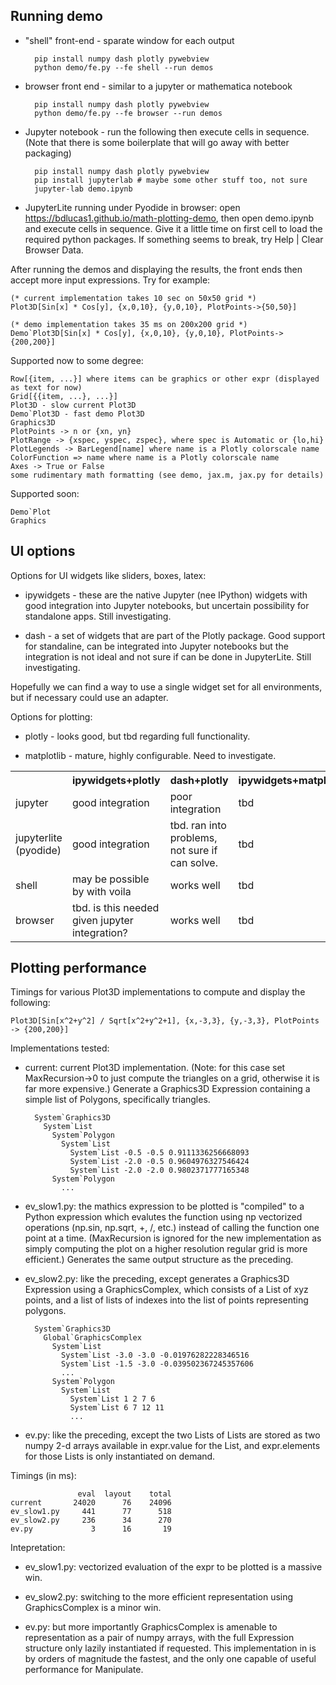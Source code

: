 ## Running demo

* "shell" front-end - sparate window for each output

        pip install numpy dash plotly pywebview
        python demo/fe.py --fe shell --run demos

* browser front end - similar to a jupyter or mathematica notebook

        pip install numpy dash plotly pywebview
        python demo/fe.py --fe browser --run demos

* Jupyter notebook - run the following then execute cells in sequence.
  (Note that there is some boilerplate that will go away with better packaging)
 
        pip install numpy dash plotly pywebview
        pip install jupyterlab # maybe some other stuff too, not sure
        jupyter-lab demo.ipynb

* JupyterLite running under Pyodide in browser: open <a href="https://bdlucas1.github.io/math-plotting-demo">https://bdlucas1.github.io/math-plotting-demo</a>,
  then open demo.ipynb and execute cells in sequence.
  Give it a little time on first cell to load the required python packages.
  If something seems to break, try Help | Clear Browser Data.

After running the demos and displaying the results, the front ends
then accept more input expressions. Try for example:

    (* current implementation takes 10 sec on 50x50 grid *)
    Plot3D[Sin[x] * Cos[y], {x,0,10}, {y,0,10}, PlotPoints->{50,50}]

    (* demo implementation takes 35 ms on 200x200 grid *)
    Demo`Plot3D[Sin[x] * Cos[y], {x,0,10}, {y,0,10}, PlotPoints->{200,200}]

Supported now to some degree:

    Row[{item, ...}] where items can be graphics or other expr (displayed as text for now)
    Grid[{{item, ...}, ...}]
    Plot3D - slow current Plot3D
    Demo`Plot3D - fast demo Plot3D
    Graphics3D
    PlotPoints -> n or {xn, yn}
    PlotRange -> {xspec, yspec, zspec}, where spec is Automatic or {lo,hi}
    PlotLegends -> BarLegend[name] where name is a Plotly colorscale name
    ColorFunction => name where name is a Plotly colorscale name
    Axes -> True or False
    some rudimentary math formatting (see demo, jax.m, jax.py for details)

Supported soon:

    Demo`Plot
    Graphics

## UI options

Options for UI widgets like sliders, boxes, latex:

* ipywidgets - these are the native Jupyter (nee IPython) widgets with
  good integration into Jupyter notebooks, but uncertain possibility
  for standalone apps. Still investigating.

* dash - a set of widgets that are part of the Plotly package. Good
  support for standaline, can be integrated into Jupyter notebooks but
  the integration is not ideal and not sure if can be done in
  JupyterLite. Still investigating.

Hopefully we can find a way to use a single widget set for all
environments, but if necessary could use an adapter.

Options for plotting:

* plotly - looks good, but tbd regarding full functionality.

* matplotlib - mature, highly configurable. Need to investigate.

<table>
  <tr>
    <td>
    <th>ipywidgets+plotly</th>
    <th>dash+plotly</th>
    <th>ipywidgets+matplotlib</th>
    <th>dash+matplotlib</th>
  </tr>
  <tr>
    <td>jupyter</td>
    <td>good integration</td>
    <td>poor integration</td>
    <td>tbd</td>
    <td>tbd</td>
  </tr>
  <tr>
    <td>jupyterlite (pyodide)</td>
    <td>good integration</td>
    <td>tbd. ran into problems, not sure if can solve.</td>
    <td>tbd</td>
    <td>tbd</td>
  </tr>
  <tr>
    <td>shell</td>
    <td>may be possible by with voila</td>
    <td>works well</td>
    <td>tbd</td>
    <td>tbd</td>
  </tr>
  <tr>
    <td>browser</td>
    <td>tbd. is this needed given jupyter integration?</td>
    <td>works well</td>    
    <td>tbd</td>
    <td>tbd</td>
  </tr>
</table>



## Plotting performance

Timings for various Plot3D implementations to compute and display the following:

    Plot3D[Sin[x^2+y^2] / Sqrt[x^2+y^2+1], {x,-3,3}, {y,-3,3}, PlotPoints -> {200,200}]

Implementations tested:

* current: current Plot3D implementation. (Note: for this case set
  MaxRecursion->0 to just compute the triangles on a grid, otherwise
  it is far more expensive.) Generate a Graphics3D Expression
  containing a simple list of Polygons, specifically triangles.

        System`Graphics3D
          System`List
            System`Polygon
              System`List
                System`List -0.5 -0.5 0.9111336256668093
                System`List -2.0 -0.5 0.9604976327546424
                System`List -2.0 -2.0 0.9802371777165348
            System`Polygon
              ...

* ev_slow1.py: the mathics expression to be plotted is "compiled" to a
  Python expression which evalutes the function using np vectorized
  operations (np.sin, np.sqrt, +, /, etc.) instead of calling the
  function one point at a time.  (MaxRecursion is ignored for the new
  implementation as simply computing the plot on a higher resolution
  regular grid is more efficient.) Generates the same output structure
  as the preceding.
    
* ev_slow2.py: like the preceding, except generates a Graphics3D
  Expression using a GraphicsComplex, which consists of a List of xyz
  points, and a list of lists of indexes into the list of points
  representing polygons.
 
        System`Graphics3D
          Global`GraphicsComplex
            System`List
              System`List -3.0 -3.0 -0.01976282228346516
              System`List -1.5 -3.0 -0.039502367245357606
              ...
            System`Polygon
              System`List
                System`List 1 2 7 6
                System`List 6 7 12 11
                ...
    
* ev.py: like the preceding, except the two Lists of Lists are stored
  as two numpy 2-d arrays available in expr.value for the List, and
  expr.elements for those Lists is only instantiated on demand.

Timings (in ms):

                   eval  layout    total
    current       24020      76    24096
    ev_slow1.py     441      77      518
    ev_slow2.py     236      34      270
    ev.py             3      16       19

Intepretation:

* ev_slow1.py: vectorized evaluation of the expr to be plotted is a
  massive win.

* ev_slow2.py: switching to the more efficient representation using
  GraphicsComplex is a minor win.

* ev.py: but more importantly GraphicsComplex is amenable to
  representation as a pair of numpy arrays, with the full Expression
  structure only lazily instantiated if requested.  This
  implementation in is by orders of magnitude the fastest, and the
  only one capable of useful performance for Manipulate.



